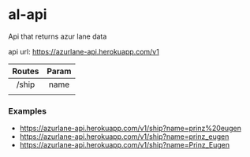 # al-api
Api that returns azur lane data

api url: https://azurlane-api.herokuapp.com/v1

| Routes | Param  |
|:------:|:------:|
| /ship  | name   |
|        |        |

### Examples
- https://azurlane-api.herokuapp.com/v1/ship?name=prinz%20eugen
- https://azurlane-api.herokuapp.com/v1/ship?name=prinz_eugen
- https://azurlane-api.herokuapp.com/v1/ship?name=Prinz_Eugen
